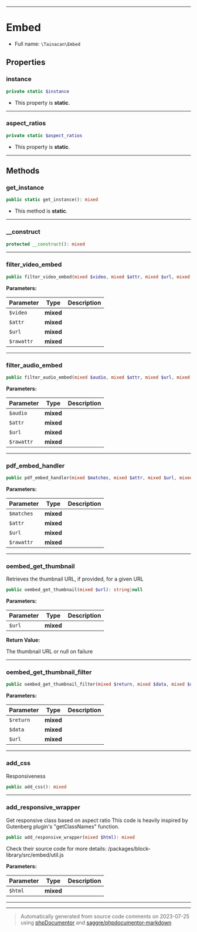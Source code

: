 ***

# Embed





* Full name: `\Tainacan\Embed`



## Properties


### instance



```php
private static $instance
```



* This property is **static**.


***

### aspect_ratios



```php
private static $aspect_ratios
```



* This property is **static**.


***

## Methods


### get_instance



```php
public static get_instance(): mixed
```



* This method is **static**.







***

### __construct



```php
protected __construct(): mixed
```











***

### filter_video_embed



```php
public filter_video_embed(mixed $video, mixed $attr, mixed $url, mixed $rawattr): mixed
```








**Parameters:**

| Parameter | Type | Description |
|-----------|------|-------------|
| `$video` | **mixed** |  |
| `$attr` | **mixed** |  |
| `$url` | **mixed** |  |
| `$rawattr` | **mixed** |  |




***

### filter_audio_embed



```php
public filter_audio_embed(mixed $audio, mixed $attr, mixed $url, mixed $rawattr): mixed
```








**Parameters:**

| Parameter | Type | Description |
|-----------|------|-------------|
| `$audio` | **mixed** |  |
| `$attr` | **mixed** |  |
| `$url` | **mixed** |  |
| `$rawattr` | **mixed** |  |




***

### pdf_embed_handler



```php
public pdf_embed_handler(mixed $matches, mixed $attr, mixed $url, mixed $rawattr): mixed
```








**Parameters:**

| Parameter | Type | Description |
|-----------|------|-------------|
| `$matches` | **mixed** |  |
| `$attr` | **mixed** |  |
| `$url` | **mixed** |  |
| `$rawattr` | **mixed** |  |




***

### oembed_get_thumbnail

Retrieves the thumbnail URL, if provided, for a given URL

```php
public oembed_get_thumbnail(mixed $url): string|null
```








**Parameters:**

| Parameter | Type | Description |
|-----------|------|-------------|
| `$url` | **mixed** |  |


**Return Value:**

The thumbnail URL or null on failure



***

### oembed_get_thumbnail_filter



```php
public oembed_get_thumbnail_filter(mixed $return, mixed $data, mixed $url): mixed
```








**Parameters:**

| Parameter | Type | Description |
|-----------|------|-------------|
| `$return` | **mixed** |  |
| `$data` | **mixed** |  |
| `$url` | **mixed** |  |




***

### add_css

Responsiveness

```php
public add_css(): mixed
```











***

### add_responsive_wrapper

Get responsive class based on aspect ratio
This code is heavily inspired by Gutenberg plugin's "getClassNames" function.

```php
public add_responsive_wrapper(mixed $html): mixed
```

Check their source code for more details: /packages/block-library/src/embed/util.js






**Parameters:**

| Parameter | Type | Description |
|-----------|------|-------------|
| `$html` | **mixed** |  |




***


***
> Automatically generated from source code comments on 2023-07-25 using [phpDocumentor](http://www.phpdoc.org/) and [saggre/phpdocumentor-markdown](https://github.com/Saggre/phpDocumentor-markdown)
